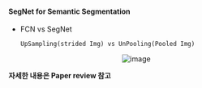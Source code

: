 #### SegNet for Semantic Segmentation


- FCN vs SegNet

      UpSampling(strided Img) vs UnPooling(Pooled Img)

<div align=center>

![image](https://user-images.githubusercontent.com/59076451/130321477-cfe94faa-f43a-475b-8f35-c9fc0fc2f459.png)
  
</div>  
      

**자세한 내용은 Paper review 참고**


 
